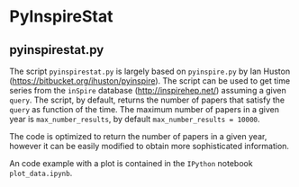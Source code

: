 # PyInspireStat

## pyinspirestat.py

The script `pyinspirestat.py` is largely based on `pyinspire.py` by Ian Huston (https://bitbucket.org/ihuston/pyinspire). The script can be used to get time series from the `inSpire` database (http://inspirehep.net/) assuming a given `query`. The script, by default, returns the number of papers that satisfy the `query` as function of the time. The maximum number of papers in a given year is `max_number_results`, by default `max_number_results = 10000`.

The code is optimized to return the number of papers in a given year, however it can be easily modified to obtain more sophisticated information.

An code example with a plot is contained in the `IPython` notebook `plot_data.ipynb`.
